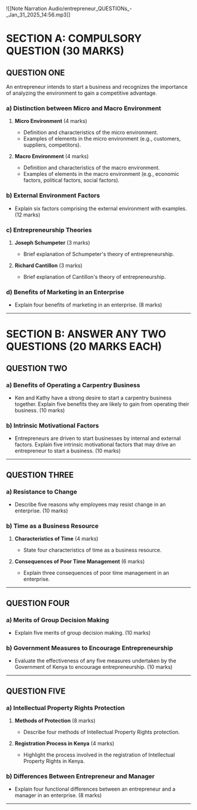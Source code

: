 

![[Note Narration Audio/entrepreneur_QUESTIONs_-_Jan_31_2025_14:56.mp3]]
# SECTION A: COMPULSORY QUESTION (30 MARKS)

## QUESTION ONE
An entrepreneur intends to start a business and recognizes the importance of analyzing the environment to gain a competitive advantage.

### a) Distinction between Micro and Macro Environment
1. **Micro Environment** (4 marks)
   - Definition and characteristics of the micro environment.
   - Examples of elements in the micro environment (e.g., customers, suppliers, competitors).

2. **Macro Environment** (4 marks)
   - Definition and characteristics of the macro environment.
   - Examples of elements in the macro environment (e.g., economic factors, political factors, social factors).

### b) External Environment Factors
- Explain six factors comprising the external environment with examples. (12 marks)

### c) Entrepreneurship Theories
1. **Joseph Schumpeter** (3 marks)
   - Brief explanation of Schumpeter's theory of entrepreneurship.

2. **Richard Cantillon** (3 marks)
   - Brief explanation of Cantillon's theory of entrepreneurship.

### d) Benefits of Marketing in an Enterprise
- Explain four benefits of marketing in an enterprise. (8 marks)

---

# SECTION B: ANSWER ANY TWO QUESTIONS (20 MARKS EACH)

## QUESTION TWO
### a) Benefits of Operating a Carpentry Business
- Ken and Kathy have a strong desire to start a carpentry business together. Explain five benefits they are likely to gain from operating their business. (10 marks)

### b) Intrinsic Motivational Factors
- Entrepreneurs are driven to start businesses by internal and external factors. Explain five intrinsic motivational factors that may drive an entrepreneur to start a business. (10 marks)

---

## QUESTION THREE
### a) Resistance to Change
- Describe five reasons why employees may resist change in an enterprise. (10 marks)

### b) Time as a Business Resource
1. **Characteristics of Time** (4 marks)
   - State four characteristics of time as a business resource.

2. **Consequences of Poor Time Management** (6 marks)
   - Explain three consequences of poor time management in an enterprise.

---

## QUESTION FOUR
### a) Merits of Group Decision Making
- Explain five merits of group decision making. (10 marks)

### b) Government Measures to Encourage Entrepreneurship
- Evaluate the effectiveness of any five measures undertaken by the Government of Kenya to encourage entrepreneurship. (10 marks)

---

## QUESTION FIVE
### a) Intellectual Property Rights Protection
1. **Methods of Protection** (8 marks)
   - Describe four methods of Intellectual Property Rights protection.

2. **Registration Process in Kenya** (4 marks)
   - Highlight the process involved in the registration of Intellectual Property Rights in Kenya.

### b) Differences Between Entrepreneur and Manager
- Explain four functional differences between an entrepreneur and a manager in an enterprise. (8 marks)

--- 



